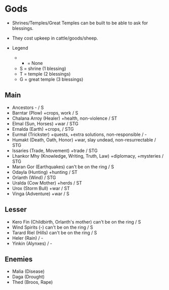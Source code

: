 # Gods

* Shrines/Temples/Great Temples can be built to be able to ask for blessings.
* They cost upkeep in cattle/goods/sheep.

* Legend
  * - = None
  * S = shrine (1 blessing)
  * T = temple (2 blessings)
  * G = great temple (3 blessings)

## Main

* Ancestors - / S
* Barntar (Plow) +crops, work / S
* Chalana Arroy (Healer) +health, non-violence / ST
* Elmal (Sun, Horses) +war / STG
* Ernalda (Earth) +crops, / STG
* Eurmal (Trickster) +quests, +extra solutions, non-responsible / -
* Humakt (Death, Oath, Honor) +war, slay undead, non-resurrectable / STG
* Issaries (Trade, Movement) +trade / STG
* Lhankor Mhy (Knowledge, Writing, Truth, Law) +diplomacy, +mysteries / STG
* Maran Gor (Earthquakes) can't be on the ring / S
* Odayla (Hunting) +hunting / ST
* Orlanth (Wind) / STG
* Uralda (Cow Mother) +herds / ST
* Urox (Storm Bull) +war / ST
* Vinga (Adventure) +war / S

## Lesser

* Kero Fin (Childbirth, Orlanth's mother) can't be on the ring / S
* Wind Spirits (-) can't be on the ring / S
* Tarard Riel (Hills) can't be on the ring / S
* Heler (Rain) / -
* Yinkin (Alynxes) / -

## Enemies

* Malia (Disease)
* Daga (Drought)
* Thed (Broos, Rape)